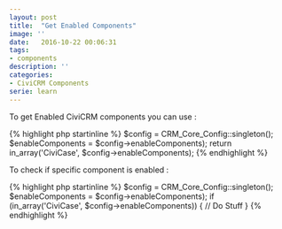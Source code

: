 ```yaml
---
layout: post
title:  "Get Enabled Components"
image: ''
date:   2016-10-22 00:06:31
tags:
- components
description: ''
categories:
- CiviCRM Components
serie: learn
---
```


To get Enabled CiviCRM components you can use :

{% highlight php startinline %}
$config = CRM_Core_Config::singleton();
$enableComponents = $config->enableComponents);
return in_array('CiviCase', $config->enableComponents);
{% endhighlight %}


To check if specific component is enabled :

{% highlight php startinline %}
$config = CRM_Core_Config::singleton();
$enableComponents = $config->enableComponents);
if (in_array('CiviCase', $config->enableComponents)) {
  // Do Stuff
}
{% endhighlight %}